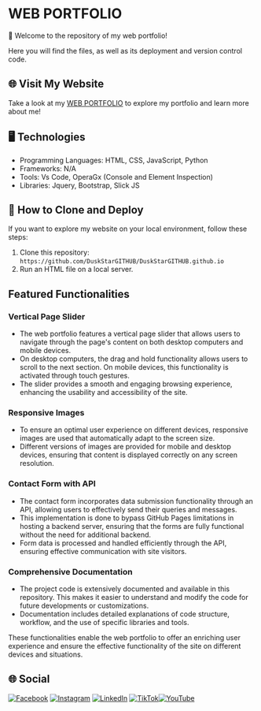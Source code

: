 # **WEB PORTFOLIO**

👋 Welcome to the repository of my web portfolio!

Here you will find the files, as well as its deployment and version control code.

## 🌐 Visit My Website

Take a look at my [WEB PORTFOLIO](https://duskstargithub.github.io/) to explore my portfolio and learn more about me!

## 🖥️ Technologies

- Programming Languages: HTML, CSS, JavaScript, Python
- Frameworks: N/A
- Tools: Vs Code, OperaGx (Console and Element Inspection)
- Libraries: Jquery, Bootstrap, Slick JS

## 🚀 How to Clone and Deploy

If you want to explore my website on your local environment, follow these steps:

1. Clone this repository: `https://github.com/DuskStarGITHUB/DuskStarGITHUB.github.io`
2. Run an HTML file on a local server.

## Featured Functionalities

### Vertical Page Slider
- The web portfolio features a vertical page slider that allows users to navigate through the page's content on both desktop computers and mobile devices.
- On desktop computers, the drag and hold functionality allows users to scroll to the next section. On mobile devices, this functionality is activated through touch gestures.
- The slider provides a smooth and engaging browsing experience, enhancing the usability and accessibility of the site.

### Responsive Images
- To ensure an optimal user experience on different devices, responsive images are used that automatically adapt to the screen size.
- Different versions of images are provided for mobile and desktop devices, ensuring that content is displayed correctly on any screen resolution.

### Contact Form with API
- The contact form incorporates data submission functionality through an API, allowing users to effectively send their queries and messages.
- This implementation is done to bypass GitHub Pages limitations in hosting a backend server, ensuring that the forms are fully functional without the need for additional backend.
- Form data is processed and handled efficiently through the API, ensuring effective communication with site visitors.

### Comprehensive Documentation
- The project code is extensively documented and available in this repository. This makes it easier to understand and modify the code for future developments or customizations.
- Documentation includes detailed explanations of code structure, workflow, and the use of specific libraries and tools.

These functionalities enable the web portfolio to offer an enriching user experience and ensure the effective functionality of the site on different devices and situations.


## 🌐 Social

[![Facebook](https://img.shields.io/badge/Facebook-%231877F2.svg?logo=Facebook&logoColor=white)](https://www.facebook.com/duskstarspr) [![Instagram](https://img.shields.io/badge/Instagram-%23E4405F.svg?logo=Instagram&logoColor=white)](https://instagram.com/lduskstarl) [![LinkedIn](https://img.shields.io/badge/LinkedIn-%230077B5.svg?logo=linkedin&logoColor=white)](https://linkedin.com/in/speencer-lk) [![TikTok](https://img.shields.io/badge/TikTok-%23000000.svg?logo=TikTok&logoColor=white)](https://tiktok.com/@iduskstari)[![YouTube](https://img.shields.io/badge/YouTube-%23FF0000.svg?logo=YouTube&logoColor=white)](https://youtube.com/@@duskstar2759)
